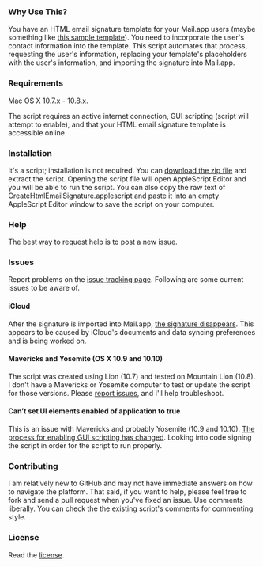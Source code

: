 ### Why Use This?
You have an HTML email signature template for your Mail.app users (maybe something like [this sample template](http://seesolve.com/words/wp-content/uploads/2013/06/html_sig.html)). You need to incorporate the user's contact information into the template. This script automates that process, requesting the user's information, replacing your template's placeholders with the user's information, and importing the signature into Mail.app.

### Requirements
Mac OS X 10.7.x - 10.8.x.

The script requires an active internet connection, GUI scripting (script will attempt to enable), and that your HTML email signature template is accessible online.

### Installation
It's a script; installation is not required. You can [download the zip file](https://github.com/seesolve/CreateHtmlEmailSignature/archive/master.zip) and extract the script. Opening the script file will open AppleScript Editor and you will be able to run the script. You can also copy the raw text of CreateHtmlEmailSignature.applescript and paste it into an empty AppleScript Editor window to save the script on your computer.

### Help
The best way to request help is to post a new [issue](https://github.com/seesolve/CreateHtmlEmailSignature/issues/).

### Issues
Report problems on the [issue tracking page](https://github.com/seesolve/CreateHtmlEmailSignature/issues). Following are some current issues to be aware of. 

#### iCloud
After the signature is imported into Mail.app, [the signature disappears](https://github.com/seesolve/CreateHtmlEmailSignature/issues/1). This appears to be caused by iCloud's documents and data syncing preferences and is being worked on.

#### Mavericks and Yosemite (OS X 10.9 and 10.10)
The script was created using Lion (10.7) and tested on Mountain Lion (10.8). I don't have a Mavericks or Yosemite computer to test or update the script for those versions. Please [report issues](https://github.com/seesolve/CreateHtmlEmailSignature/issues/2), and I'll help troubleshoot.

#### Can’t set UI elements enabled of application to true
This is an issue with Mavericks and probably Yosemite (10.9 and 10.10). [The process for enabling GUI scripting has changed](https://github.com/seesolve/CreateHtmlEmailSignature/issues/3). Looking into code signing the script in order for the script to run properly.

### Contributing
I am relatively new to GitHub and may not have immediate answers on how to navigate the platform. That said, if you want to help, please feel free to fork and send a pull request when you've fixed an issue. Use comments liberally. You can check the the existing script's comments for commenting style.

### License
Read the [license](https://github.com/seesolve/CreateHtmlEmailSignature/blob/master/License.txt).
